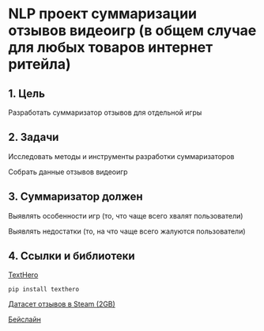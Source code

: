 # NLP проект суммаризации отзывов видеоигр (в общем случае для любых товаров интернет ритейла)

## 1. Цель
Разработать суммаризатор отзывов для отдельной игры

## 2. Задачи

Исследовать методы и инструменты разработки суммаризаторов

Собрать данные отзывов видеоигр

## 3. Суммаризатор должен

Выявлять особенности игр (то, что чаще всего хвалят пользователи)

Выявлять недостатки (то, на что чаще всего жалуются пользователи)

## 4. Ссылки и библиотеки

[TextHero](https://texthero.org/docs/getting-started)

```
pip install texthero
```

[Датасет отзывов в Steam (2GB)](https://www.kaggle.com/andrewmvd/steam-reviews)

[Бейслайн](https://www.kaggle.com/dardodel/steam-reviews-auto-topic-modeling-w-transformers/)
